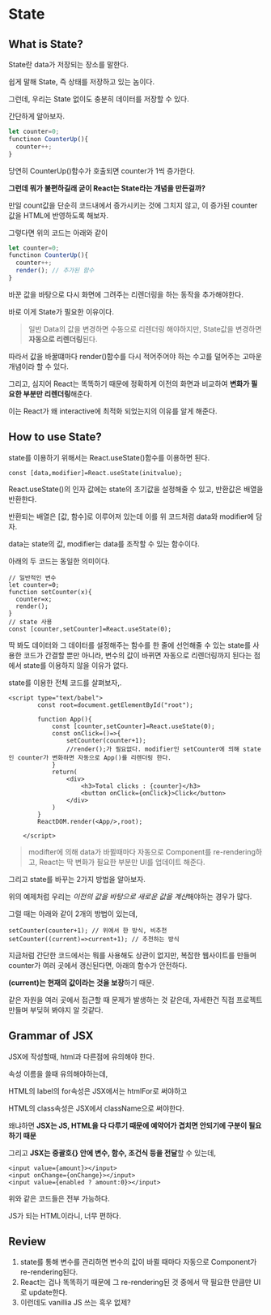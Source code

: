 # State



## What is State?

State란 data가 저장되는 장소를 말한다. 

쉽게 말해 State, 즉 상태를 저장하고 있는 놈이다. 

그런데, 우리는 State 없이도 충분히 데이터를 저장할 수 있다.



간단하게 알아보자.

```js
let counter=0;
functinon CounterUp(){
  counter++;
}
```

당연히 CounterUp()함수가 호출되면 counter가 1씩 증가한다. 

**그런데 뭐가 불편하길래 굳이 React는 State라는 개념을 만든걸까?**



만일 count값을 단순히 코드내에서 증가시키는 것에 그치지 않고, 이 증가된 counter값을 HTML에 반영하도록 해보자.

그렇다면 위의 코드는 아래와 같이

```js
let counter=0;
functinon CounterUp(){
  counter++;
  render(); // 추가된 함수
}
```

바꾼 값을 바탕으로 다시 화면에 그려주는 리렌더링을 하는 동작을 추가해야한다.



바로 이게 State가 필요한 이유이다.

> 일반 Data의 값을 변경하면 수동으로 리렌더링 해야하지만, State값을 변경하면 **자동으로 리렌더링**된다.



따라서 값을 바꿀떄마다 render()함수를 다시 적어주어야 하는 수고를 덜어주는 고마운 개념이라 할 수 있다.

그리고, 심지어 React는 똑똑하기 때문에 정확하게 이전의 화면과 비교하여 **변화가 필요한 부분만 리렌더링**해준다.

이는 React가 왜 interactive에 최적화 되었는지의 이유를 알게 해준다.



## How to use State?

state를 이용하기 위해서는 React.useState()함수를 이용하면 된다.

```react
const [data,modifier]=React.useState(initvalue);
```

React.useState()의 인자 값에는 state의 초기값을 설정해줄 수 있고, 반환값은 배열을 반환한다.

반환되는 배열은 [값, 함수]로 이루어져 있는데 이를 위 코드처럼 data와 modifier에 담자.

data는 state의 값, modifier는 data를 조작할 수 있는 함수이다.



아래의 두 코드는 동일한 의미이다.

```react
// 일반적인 변수
let counter=0;
function setCounter(x){
  counter=x;
  render();
}
// state 사용
const [counter,setCounter]=React.useState(0);
```

딱 봐도 데이터와 그 데이터를 설정해주는 함수를 한 줄에 선언해줄 수 있는 state를 사용한 코드가 간결할 뿐만 아니라,  변수의 값이 바뀌면 자동으로 리렌더링까지 된다는 점에서 state를 이용하지 않을 이유가 없다.



state를 이용한 전체 코드를 살펴보자,.

```react
<script type="text/babel">
        const root=document.getElementById("root");
        
        function App(){
            const [counter,setCounter]=React.useState(0);
            const onClick=()=>{
                setCounter(counter+1);
                //render();가 필요없다. modifier인 setCounter에 의해 state인 counter가 변화하면 자동으로 App()를 리렌더링 한다.
            }
            return(
                <div>
                    <h3>Total clicks : {counter}</h3>
                    <button onClick={onClick}>Click</button>
                </div>
            )
        }
        ReactDOM.render(<App/>,root);
        
    </script>
```



> modifter에 의해 data가 바뀔때마다 자동으로 Component를 re-rendering하고, React는 딱 변화가 필요한 부분만 UI를 업데이트 해준다.



그리고 state를 바꾸는 2가지 방법을 알아보자.

위의 예제처럼 우리는 *이전의 값을 바탕으로 새로운 값을 계산*해야하는 경우가 많다.

그럴 때는 아래와 같이 2개의 방법이 있는데,

```react
setCounter(counter+1); // 위에서 한 방식, 비추천
setCounter((current)=>current+1); // 추천하는 방식
```

지금처럼 간단한 코드에서는 뭐를 사용해도 상관이 없지만, 복잡한 웹사이트를 만들며 counter가 여러 곳에서 갱신된다면, 아래의 함수가 안전하다. 	

**(current)는 현재의 값이라는 것을 보장**하기 때문.

같은 자원을 여러 곳에서 접근할 때 문제가 발생하는 것 같은데, 자세한건 직접 프로젝트 만들며 부딪혀 봐야지 알 것같다.



## Grammar of JSX 

JSX에 작성할때, html과 다른점에 유의해야 한다.

속성 이름을 쓸때 유의해야하는데,

HTML의 label의 for속성은 JSX에서는 htmlFor로 써야하고

HTML의 class속성은 JSX에서 className으로 써야한다.

왜냐하면 **JSX는 JS, HTML을 다 다루기 때문에 예약어가 겹치면 안되기에 구분이 필요하기 때문**



그리고 **JSX는 중괄호{} 안에 변수, 함수, 조건식 등을 전달**할 수 있는데,

```react
<input value={amount}></input>
<input onChange={onChange}></input>
<input value={enabled ? amount:0}></input>
```

위와 같은 코드들은 전부 가능하다. 

JS가 되는 HTML이라니, 너무 편하다.



## Review

1. state를 통해 변수를 관리하면 변수의 값이 바뀔 때마다 자동으로 Component가 re-rendering된다.
2. React는 겁나 똑똑하기 때문에 그 re-rendering된 것 중에서 딱 필요한 만큼만 UI로 update한다.
3. 이런데도 vanillia JS 쓰는 흑우 없제?
